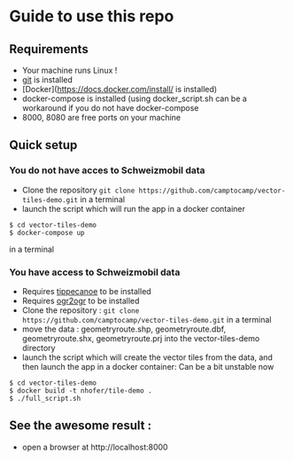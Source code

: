 # Guide to use this repo
## Requirements
* Your machine runs Linux !
* [git](https://gist.github.com/derhuerst/1b15ff4652a867391f03#file-linux-md) is installed
* [Docker](https://docs.docker.com/install/ is installed)
* docker-compose is installed (using docker_script.sh can be a workaround if you do not have docker-compose
* 8000, 8080 are free ports on your machine

## Quick setup
### You do not have acces to Schweizmobil data
* Clone the repository
`git clone https://github.com/camptocamp/vector-tiles-demo.git` in a terminal
* launch the script which will run the app in a docker container
```
$ cd vector-tiles-demo
$ docker-compose up
```
in a terminal
### You have access to Schweizmobil data

* Requires [tippecanoe](https://github.com/mapbox/tippecanoe) to be installed
* Requires [ogr2ogr](http://www.sarasafavi.com/installing-gdalogr-on-ubuntu.html) to be installed
* Clone the repository :
`git clone https://github.com/camptocamp/vector-tiles-demo.git` in a terminal
* move the data : geometryroute.shp, geometryroute.dbf, geometryroute.shx, geometryroute.prj into the vector-tiles-demo directory
* launch the script which will create the vector tiles from the data, and then launch the app in a docker container:
Can be a bit unstable now
```
$ cd vector-tiles-demo
$ docker build -t nhofer/tile-demo .
$ ./full_script.sh
```

## See the awesome result :
* open a browser at http://localhost:8000

